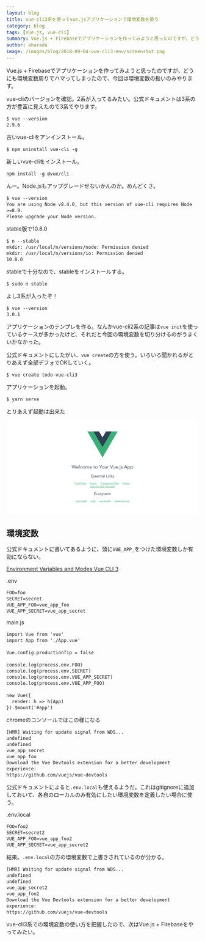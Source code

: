 ```yaml
---
layout: blog
title: vue-cli3系を使ってvue.jsアプリケーションで環境変数を扱う
category: blog
tags: [Vue.js, vue-cli]
summary: Vue.js + Firebaseでアプリケーションを作ってみようと思ったのですが、どうにも環境変数周りでハマってしまったので、今回は環境変数の扱いのみやります。
author: aharada
image: /images/blog/2018-09-04-vue-cli3-env/screenshot.png
---
```

Vue.js + Firebaseでアプリケーションを作ってみようと思ったのですが、どうにも環境変数周りでハマってしまったので、今回は環境変数の扱いのみやります。

vue-cliのバージョンを確認。2系が入ってるみたい。公式ドキュメントは3系の方が豊富に見えたので3系でやります。

```
$ vue --version
2.9.6
```

古いvue-cliをアンインストール。

```
$ npm uninstall vue-cli -g
```

新しいvue-cliをインストール。

```
npm install -g @vue/cli
```

んー。Node.jsもアップグレードせないかんのか。めんどくさ。

```
$ vue --version
You are using Node v8.4.0, but this version of vue-cli requires Node >=8.9.
Please upgrade your Node version.
```

stable版で10.8.0

```
$ n --stable
mkdir: /usr/local/n/versions/node: Permission denied
mkdir: /usr/local/n/versions/io: Permission denied
10.8.0
```

stableで十分なので、stableをインストールする。

```
$ sudo n stable
```

よし3系が入ったぞ！

```
$ vue --version
3.0.1
```

アプリケーションのテンプレを作る。なんかvue-cli2系の記事は`vue init`を使っているケースが多かったけど、それだと今回の環境変数を切り分けるのがうまくいかなかった。

公式ドキュメントにしたがい、`vue create`の方を使う。いろいろ聞かれるがとりあえず全部デフォでOKしていく。

```
$ vue create todo-vue-cli3
```

アプリケーションを起動。

```
$ yarn serve
```

とりあえず起動は出来た

![スクリーンショット](/images/blog/2018-09-04-vue-cli3-env/screenshot.png)

## 環境変数

公式ドキュメントに書いてあるように、頭に`VUE_APP_`をつけた環境変数しか有効にならない。

[Environment Variables and Modes Vue CLI 3](https://cli.vuejs.org/guide/mode-and-env.html#modes)

.env

```
FOO=foo
SECRET=secret
VUE_APP_FOO=vue_app_foo
VUE_APP_SECRET=vue_app_secret
```

main.js

```
import Vue from 'vue'
import App from './App.vue'

Vue.config.productionTip = false

console.log(process.env.FOO)
console.log(process.env.SECRET)
console.log(process.env.VUE_APP_SECRET)
console.log(process.env.VUE_APP_FOO)

new Vue({
  render: h => h(App)
}).$mount('#app')
```

chromeのコンソールではこの様になる

```
[HMR] Waiting for update signal from WDS...
undefined
undefined
vue_app_secret
vue_app_foo
Download the Vue Devtools extension for a better development experience:
https://github.com/vuejs/vue-devtools
```

公式ドキュメントによると`.env.local`も使えるようだ。これはgitignoreに追加しておいて、各自のローカルのみ有効にしたい環境変数を定義したい場合に使う。

.env.local

```
FOO=foo2
SECRET=secret2
VUE_APP_FOO=vue_app_foo2
VUE_APP_SECRET=vue_app_secret2
```

結果。`.env.local`の方の環境変数で上書きされているのが分かる。

```
[HMR] Waiting for update signal from WDS...
undefined
undefined
vue_app_secret2
vue_app_foo2
Download the Vue Devtools extension for a better development experience:
https://github.com/vuejs/vue-devtools
```

vue-cli3系での環境変数の使い方を把握したので、次はVue.js + Firebaseをやってみたい。
